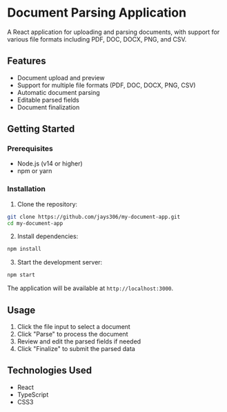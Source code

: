 # Document Parsing Application

A React application for uploading and parsing documents, with support for various file formats including PDF, DOC, DOCX, PNG, and CSV.

## Features

- Document upload and preview
- Support for multiple file formats (PDF, DOC, DOCX, PNG, CSV)
- Automatic document parsing
- Editable parsed fields
- Document finalization

## Getting Started

### Prerequisites

- Node.js (v14 or higher)
- npm or yarn

### Installation

1. Clone the repository:
```bash
git clone https://github.com/jays306/my-document-app.git
cd my-document-app
```

2. Install dependencies:
```bash
npm install
```

3. Start the development server:
```bash
npm start
```

The application will be available at `http://localhost:3000`.

## Usage

1. Click the file input to select a document
2. Click "Parse" to process the document
3. Review and edit the parsed fields if needed
4. Click "Finalize" to submit the parsed data

## Technologies Used

- React
- TypeScript
- CSS3
